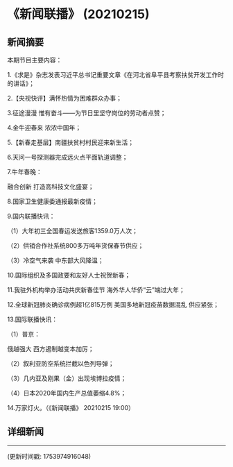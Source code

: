 # 《新闻联播》 (20210215)

## 新闻摘要

本期节目主要内容：


1.《求是》杂志发表习近平总书记重要文章《在河北省阜平县考察扶贫开发工作时的讲话》；


2.【央视快评】满怀热情为困难群众办事；


3.征途漫漫 惟有奋斗——为节日里坚守岗位的劳动者点赞；


4.金牛迎春来 浓浓中国年；


5.【新春走基层】南疆扶贫村村民迎来新生活；


6.天问一号探测器完成远火点平面轨道调整；


7.牛年春晚：

融合创新 打造高科技文化盛宴；


8.国家卫生健康委通报最新疫情；


9.国内联播快讯：


（1）大年初三全国春运发送旅客1359.0万人次；


（2）供销合作社系统800多万吨年货保春节供应；


（3）冷空气来袭 中东部大风降温；


10.国际组织及多国政要和友好人士祝贺新春；


11.我驻外机构举办活动共庆新春佳节 海外华人华侨“云”端过大年；


12.全球新冠肺炎确诊病例超1亿815万例 美国多地新冠疫苗数据混乱 供应紧张；


13.国际联播快讯：


（1）普京：

俄越强大 西方遏制越变本加厉；


（2）叙利亚防空系统拦截以色列导弹；


（3）几内亚及刚果（金）出现埃博拉疫情；


（4）日本2020年国内生产总值萎缩4.8%；


14.万家灯火。（《新闻联播》 20210215 19:00）

## 详细新闻

---

(更新时间戳: 1753974916048)

